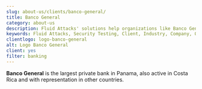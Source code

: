 ```yaml
---
slug: about-us/clients/banco-general/
title: Banco General
category: about-us
description: Fluid Attacks' solutions help organizations like Banco General to identify security vulnerabilities in their systems and manage their attack surfaces.
keywords: Fluid Attacks, Security Testing, Client, Industry, Company, Organization, Pentesting, Ethical Hacking, Banco General
clientlogo: logo-banco-general
alt: Logo Banco General
client: yes
filter: banking
---
```


**Banco General** is the largest private bank in Panama, also active in
Costa Rica and with representation in other countries.
